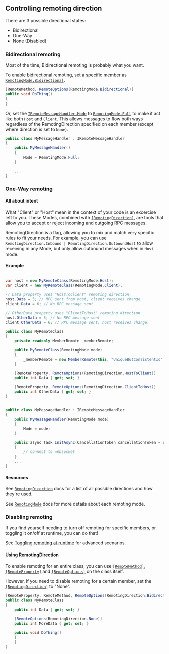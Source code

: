 ## Controlling remoting direction

There are 3 possible directional states:
- Bidirectional
- One-Way
- None (Disabled)

### Bidirectional remoting

Most of the time, Bidirectional remoting is probably what you want.

To enable bidirectional remoting, set a specific member as [`RemotingMode.Bidirectional`](../../api/OwlCore.Remoting.RemotingDirection.html#fields).
```csharp
[RemoteMethod, RemoteOptions(RemotingMode.Bidirectional)]
public void DoThing()
{
}
```

Or, set the [`IRemoteMessageHandler.Mode`](../../api/OwlCore.Remoting.Transfer.IRemoteMessageHandler.yml#OwlCore_Remoting_Transfer_IRemoteMessageHandler_Mode) to [`RemotingMode.Full`](../../api/OwlCore.Remoting.RemotingMode.html#fields) to make it act like both `Host` and `Client`. This allows messages to flow both ways regardless of the RemotingDirection specified on each member (except where direction is set to `None`).
```csharp
public class MyMessageHandler : IRemoteMessageHandler
{
    public MyMessageHandler()
    {
        Mode = RemotingMode.Full;
    }

    ...
}
```

### One-Way remoting

#### All about intent

What "Client" or "Host" mean in the context of your code is an excercise left to you. These Modes, combined with [`[RemotingDirection]`](../../api/OwlCore.Remoting.RemotingDirection.yml), are tools that allow you to accept or reject incoming and outgoing RPC messages. 

RemotingDirection is a flag, allowing you to mix and match very specific rules to fit your needs.
For example, you can use `RemotingDirection.Inbound | RemotingDirection.OutboundHost` to allow receiving in any Mode, but only allow outbound messages when in `Host` mode.

#### Example

```csharp

var host = new MyRemoteClass(RemotingMode.Host);
var client = new MyRemoteClass(RemotingMode.Client);

// Data property uses "HostToClient" remoting direction.
host.Data = 5; // RPC sent from host, client receives change.
client.Data = 6; // No RPC message sent

// OtherData property uses "ClientToHost" remoting direction.
host.OtherData = 5; // No RPC message sent
client.OtherData = 6; // RPC message sent, host receives change.

public class MyRemoteClass
{
    private readonly MemberRemote _memberRemote;

    public MyRemoteClass(RemotingMode mode)
    {
        _memberRemote = new MemberRemote(this, "UniqueButConsistentId", new MyMessageHandler(mode));
    }

    [RemoteProperty, RemoteOptions(RemotingDirection.HostToClient)]
    public int Data { get; set; }

    [RemoteProperty, RemoteOptions(RemotingDirection.ClientToHost)]
    public int OtherData { get; set; }
}


public class MyMessageHandler : IRemoteMessageHandler
{
    public MyMessageHandler(RemotingMode mode)
    {
        Mode = mode;
    }

    public async Task InitAsync(CancellationToken cancellationToken = default)
    {
        // connect to websocket
    }
    ...
}

```


#### Resources 
See [`RemotingDirection`](../../api/OwlCore.Remoting.RemotingDirection.yml) docs for a list of all possible directions and how they're used.

See [`RemotingMode`](../../api/OwlCore.Remoting.RemotingMode.yml) docs for more details about each remoting mode.

### Disabling remoting
If you find yourself needing to turn off remoting for specific members, or toggling it on/off at runtime, you can do that!

See [Toggling remoting at runtime](./toggling-remoting-at-runtime.md) for advanced scenarios.

#### Using RemotingDirection

To enable remoting for an entire class, you can use [`[RemoteMethod]`](../../api/OwlCore.Remoting.RemoteMethodAttribute.yml), [`[RemoteProperty]`](../../api/OwlCore.Remoting.RemotePropertyAttribute.yml) and [`[RemoteOptions]`](../../api/OwlCore.Remoting.RemoteOptionsAttribute.yml) on the class itself.

However, if you need to disable remoting for a certain member, set the [`[RemotingDirection]`](../../api/OwlCore.Remoting.RemotingDirection.yml) to "None".

```csharp
[RemoteProperty, RemoteMethod, RemoteOptions(RemotingDirection.Bidirectional)]
public class MyRemoteClass
{
    public int Data { get; set; }

    [RemoteOptions(RemotingDirection.None)]
    public int MoreData { get; set; }

    public void DoThing()
    {
    }
}
```